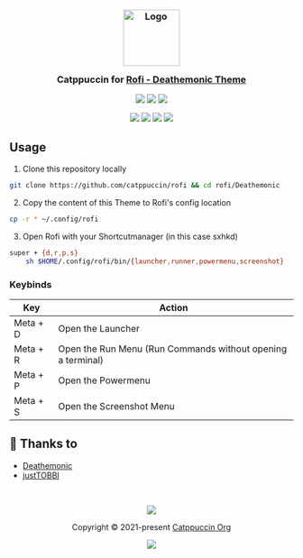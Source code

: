 <h3 align="center">
	<img src="https://raw.githubusercontent.com/catppuccin/catppuccin/main/assets/logos/exports/1544x1544_circle.png" width="100" alt="Logo"/><br/>
	<img src="https://raw.githubusercontent.com/catppuccin/catppuccin/main/assets/misc/transparent.png" height="30" width="0px"/>
	Catppuccin for <a href="https://github.com/catppuccin/rofi">Rofi - Deathemonic Theme</a>
	<img src="https://raw.githubusercontent.com/catppuccin/catppuccin/main/assets/misc/transparent.png" height="30" width="0px"/>
</h3>

<p align="center">
	<a href="https://github.com/catppuccin/template/stargazers"><img src="https://img.shields.io/github/stars/catppuccin/template?colorA=363a4f&colorB=b7bdf8&style=for-the-badge"></a>
	<a href="https://github.com/catppuccin/template/issues"><img src="https://img.shields.io/github/issues/catppuccin/template?colorA=363a4f&colorB=f5a97f&style=for-the-badge"></a>
	<a href="https://github.com/catppuccin/template/contributors"><img src="https://img.shields.io/github/contributors/catppuccin/template?colorA=363a4f&colorB=a6da95&style=for-the-badge"></a>
</p>

<p align="center">
	<img src="https://raw.githubusercontent.com/catppuccin/rofi/main/Deathemonic/assets/rofi-launcher"/>
	<img src="https://raw.githubusercontent.com/catppuccin/rofi/main/Deathemonic/assets/rofi-powermenu"/>
	<img src="https://raw.githubusercontent.com/catppuccin/rofi/main/Deathemonic/assets/rofi-runmenu"/>
	<img src="https://raw.githubusercontent.com/catppuccin/rofi/main/Deathemonic/assets/rofi-screenshot"/>

</p>

## Usage

1. Clone this repository locally
```sh
git clone https://github.com/catppuccin/rofi && cd rofi/Deathemonic
```

2. Copy the content of this Theme to Rofi's config location
```sh
cp -r * ~/.config/rofi
```

3. Open Rofi with your Shortcutmanager (in this case sxhkd)
```sh
super + {d,r,p,s}
	sh $HOME/.config/rofi/bin/{launcher,runner,powermenu,screenshot}
```

### Keybinds
Key | Action |
|---|---|
|Meta + D | Open the Launcher |
|Meta + R| Open the Run Menu (Run Commands without opening a terminal)|
|Meta + P | Open the Powermenu |
|Meta + S | Open the Screenshot Menu |



## 💝 Thanks to

- [Deathemonic](https://github.com/Deathemonic)
- [justTOBBI](https://github.com/justTOBBI)

&nbsp;

<p align="center">
	<img src="https://raw.githubusercontent.com/catppuccin/catppuccin/main/assets/footers/gray0_ctp_on_line.svg?sanitize=true" />
</p>

<p align="center">
	Copyright &copy; 2021-present <a href="https://github.com/catppuccin" target="_blank">Catppuccin Org</a>
</p>

<p align="center">
	<a href="https://github.com/catppuccin/catppuccin/blob/main/LICENSE"><img src="https://img.shields.io/static/v1.svg?style=for-the-badge&label=License&message=MIT&logoColor=d9e0ee&colorA=363a4f&colorB=b7bdf8"/></a>
</p>

